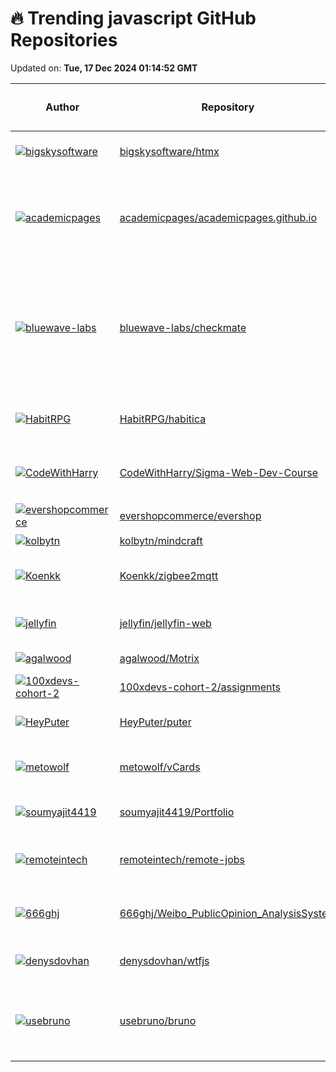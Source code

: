 # 🔥 Trending javascript GitHub Repositories

Updated on: **Tue, 17 Dec 2024 01:14:52 GMT**

| Author | Repository | Description | Language | ⭐ Total Stars | 🌟 Stars Today |
|--------|------------|-------------|----------|----------------|----------------|
| [![bigskysoftware](https://avatars.githubusercontent.com/u/469183?s=40&v=4)](https://github.com/bigskysoftware) | [bigskysoftware/htmx](https://github.com/bigskysoftware/htmx) | </> htmx - high power tools for HTML | JavaScript | 39107 | 186 |
| [![academicpages](https://avatars.githubusercontent.com/u/4693439?s=40&v=4)](https://github.com/academicpages) | [academicpages/academicpages.github.io](https://github.com/academicpages/academicpages.github.io) | Github Pages template for academic personal websites, forked from mmistakes/minimal-mistakes | JavaScript | 12711 | 17 |
| [![bluewave-labs](https://avatars.githubusercontent.com/u/8007637?s=40&v=4)](https://github.com/bluewave-labs) | [bluewave-labs/checkmate](https://github.com/bluewave-labs/checkmate) | Checkmate is an open-source, self-hosted tool designed to track and monitor server hardware, uptime, response times, and incidents in real-time with beautiful visualizations. | JavaScript | 2573 | 294 |
| [![HabitRPG](https://avatars.githubusercontent.com/u/4501321?s=40&v=4)](https://github.com/HabitRPG) | [HabitRPG/habitica](https://github.com/HabitRPG/habitica) | A habit tracker app which treats your goals like a Role Playing Game. | JavaScript | 12166 | 15 |
| [![CodeWithHarry](https://avatars.githubusercontent.com/u/48705673?s=40&v=4)](https://github.com/CodeWithHarry) | [CodeWithHarry/Sigma-Web-Dev-Course](https://github.com/CodeWithHarry/Sigma-Web-Dev-Course) | Source Code for Sigma Web Development Course | JavaScript | 6536 | 11 |
| [![evershopcommerce](https://avatars.githubusercontent.com/u/6950941?s=40&v=4)](https://github.com/evershopcommerce) | [evershopcommerce/evershop](https://github.com/evershopcommerce/evershop) | 🛍️ NodeJS E-commerce Platform | JavaScript | 4558 | 15 |
| [![kolbytn](https://avatars.githubusercontent.com/u/9001247?s=40&v=4)](https://github.com/kolbytn) | [kolbytn/mindcraft](https://github.com/kolbytn/mindcraft) | No description | JavaScript | 2452 | 7 |
| [![Koenkk](https://avatars.githubusercontent.com/u/2892853?s=40&v=4)](https://github.com/Koenkk) | [Koenkk/zigbee2mqtt](https://github.com/Koenkk/zigbee2mqtt) | Zigbee 🐝 to MQTT bridge 🌉, get rid of your proprietary Zigbee bridges 🔨 | JavaScript | 12415 | 5 |
| [![jellyfin](https://avatars.githubusercontent.com/u/3450688?s=40&v=4)](https://github.com/jellyfin) | [jellyfin/jellyfin-web](https://github.com/jellyfin/jellyfin-web) | The Free Software Media System - Official Web Client | JavaScript | 2449 | 3 |
| [![agalwood](https://avatars.githubusercontent.com/u/1032175?s=40&v=4)](https://github.com/agalwood) | [agalwood/Motrix](https://github.com/agalwood/Motrix) | A full-featured download manager. | JavaScript | 46064 | 9 |
| [![100xdevs-cohort-2](https://avatars.githubusercontent.com/u/8079861?s=40&v=4)](https://github.com/100xdevs-cohort-2) | [100xdevs-cohort-2/assignments](https://github.com/100xdevs-cohort-2/assignments) | No description | JavaScript | 2775 | 3 |
| [![HeyPuter](https://avatars.githubusercontent.com/u/7225168?s=40&v=4)](https://github.com/HeyPuter) | [HeyPuter/puter](https://github.com/HeyPuter/puter) | 🌐 The Internet OS! Free, Open-Source, and Self-Hostable. | JavaScript | 26992 | 19 |
| [![metowolf](https://avatars.githubusercontent.com/u/2666735?s=40&v=4)](https://github.com/metowolf) | [metowolf/vCards](https://github.com/metowolf/vCards) | 📡️ vCards 中国黄页 - 优化 iOS/Android 来电、信息界面体验 | JavaScript | 5455 | 27 |
| [![soumyajit4419](https://avatars.githubusercontent.com/u/46092576?s=40&v=4)](https://github.com/soumyajit4419) | [soumyajit4419/Portfolio](https://github.com/soumyajit4419/Portfolio) | My self coded personal website build with React.js | JavaScript | 4771 | 2 |
| [![remoteintech](https://avatars.githubusercontent.com/u/52214?s=40&v=4)](https://github.com/remoteintech) | [remoteintech/remote-jobs](https://github.com/remoteintech/remote-jobs) | A list of semi to fully remote-friendly companies (jobs) in tech. | JavaScript | 30275 | 25 |
| [![666ghj](https://avatars.githubusercontent.com/u/110395318?s=40&v=4)](https://github.com/666ghj) | [666ghj/Weibo_PublicOpinion_AnalysisSystem](https://github.com/666ghj/Weibo_PublicOpinion_AnalysisSystem) | An excellent Weibo public opinion analysis and prediction system. | JavaScript | 82 | 3 |
| [![denysdovhan](https://avatars.githubusercontent.com/u/3459374?s=40&v=4)](https://github.com/denysdovhan) | [denysdovhan/wtfjs](https://github.com/denysdovhan/wtfjs) | 🤪 A list of funny and tricky JavaScript examples | JavaScript | 35506 | 47 |
| [![usebruno](https://avatars.githubusercontent.com/u/9350733?s=40&v=4)](https://github.com/usebruno) | [usebruno/bruno](https://github.com/usebruno/bruno) | Opensource IDE For Exploring and Testing Api's (lightweight alternative to postman/insomnia) | JavaScript | 28620 | 53 |
